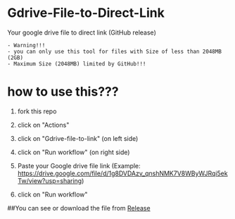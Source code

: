 # Gdrive-File-to-Direct-Link
Your google drive file to direct link (GitHub release)
```
- Warning!!!
- you can only use this tool for files with Size of less than 2048MB (2GB)
- Maximum Size (2048MB) limited by GitHub!!!
```


# how to use this???

1) fork this repo

2) click on "Actions"

3) click on "Gdrive-file-to-link" (on left side)

4) click on "Run workflow" (on right side)

5) Paste your Google drive file link
 (Example: https://drive.google.com/file/d/1g8DVDAzv_qnshNMK7V8WByWJRqi5ekTw/view?usp=sharing)

6) click on "Run workflow"


##You can see or download the file from [Release](../../releases)
